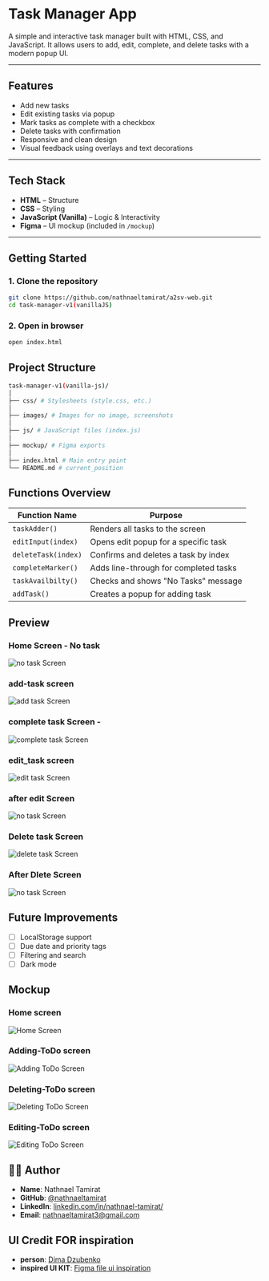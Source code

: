 # Task Manager App

A simple and interactive task manager built with HTML, CSS, and JavaScript. It allows users to add, edit, complete, and delete tasks with a modern popup UI.

---

##  Features

- Add new tasks 
- Edit existing tasks via popup
- Mark tasks as complete with a checkbox
- Delete tasks with confirmation
- Responsive and clean design
- Visual feedback using overlays and text decorations

---

##  Tech Stack

- **HTML** – Structure
- **CSS** – Styling
- **JavaScript (Vanilla)** – Logic & Interactivity
- **Figma** – UI mockup (included in `/mockup`)


---

##  Getting Started

### 1. Clone the repository

```bash
git clone https://github.com/nathnaeltamirat/a2sv-web.git
cd task-manager-v1(vanillaJS)
```

### 2. Open in browser
```bash
open index.html
```

## Project Structure
```bash
task-manager-v1(vanilla-js)/
│
├── css/ # Stylesheets (style.css, etc.)
│
├── images/ # Images for no image, screenshots
│
├── js/ # JavaScript files (index.js)
│
├── mockup/ # Figma exports 
│
├── index.html # Main entry point
└── README.md # current_position
```

## Functions Overview

| Function Name        | Purpose                                      |
|----------------------|----------------------------------------------|
| `taskAdder()`        | Renders all tasks to the screen              |
| `editInput(index)`   | Opens edit popup for a specific task         |
| `deleteTask(index)`  | Confirms and deletes a task by index         |
| `completeMarker()`   | Adds line-through for completed tasks        |
| `taskAvailbilty()`   | Checks and shows "No Tasks" message          |
| `addTask()`          | Creates a popup for adding task              |

## Preview

###  Home Screen - No task
![no task Screen](images/no_task.png)
###  add-task screen
![add task Screen](images/add_task.png)
###  complete task Screen - 
![complete task Screen](images/complete_task.png)
###  edit_task screen
![edit task Screen](images/edit_task.png)
###  after edit Screen
![no task Screen](images/afterEdit_task.png)
###  Delete task Screen 
![delete task Screen](images/deletePopup_task.png)
###  After Dlete Screen 
![no task Screen](images/afterDelete_task.png)

## Future Improvements

- [ ] LocalStorage support  
- [ ] Due date and priority tags  
- [ ] Filtering and search  
- [ ] Dark mode  

## Mockup
###  Home screen
![Home  Screen](mockup/View-Page.png)
###  Adding-ToDo screen
![Adding ToDo  Screen](mockup/Adding-ToDo.png)
###  Deleting-ToDo screen
![Deleting ToDo  Screen](mockup/Deleting-TODO.png)
###  Editing-ToDo screen
![Editing ToDo  Screen](mockup/Editing-TODO.png)
## 👨‍💻 Author

- **Name**: Nathnael Tamirat  
- **GitHub**: [@nathnaeltamirat](https://github.com/yourusername)  
- **LinkedIn**: [linkedin.com/in/nathnael-tamirat/](https://www.linkedin.com/in/nathnael-tamirat/)  
- **Email**: nathnaeltamirat3@gmail.com

## UI Credit FOR inspiration
- **person**: [Dima Dzubenko](https://www.figma.com/@dimadzubenko)
- **inspired UI KIT**: [Figma file ui inspiration](https://www.figma.com/community/file/1287029163993360080)